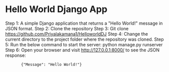 # Hello World Django App
Step 1:  A simple Django application that returns a "Hello World!" message in JSON format.
Step 2:  Clone the repository
Step 3:  Git clone https://github.com/Priyalakamana1/HelloworldDJ
Step 4:  Change the current directory to the project folder where the repository was cloned.
Step 5:  Run the below command to start the server:
         python manage.py runserver
Step 6:  Open your browser and visit  http://127.0.0.1:8000/ to see the JSON response:

           {"Message": "Hello World!"}
